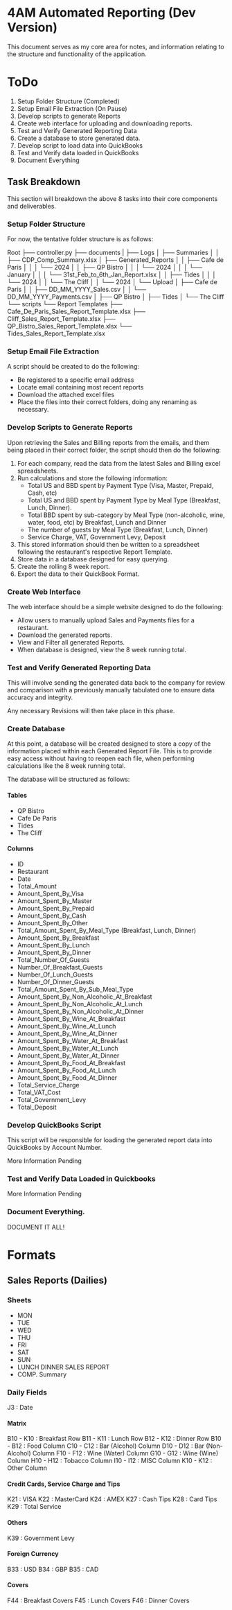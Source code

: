 # 4AM Automated Reporting (Dev Version)

This document serves as my core area for notes, and information relating to the structure and functionality of the application.

# ToDo
1. Setup Folder Structure (Completed)
2. Setup Email File Extraction (On Pause)
3. Develop scripts to generate Reports
4. Create web interface for uploading and downloading reports.
5. Test and Verify Generated Reporting Data
6. Create a database to store generated data.
7. Develop script to load data into QuickBooks
8. Test and Verify data loaded in QuickBooks
9. Document Everything

## Task Breakdown
This section will breakdown the above 8 tasks into their core components and deliverables.

### Setup Folder Structure
For now, the tentative folder structure is as follows:

Root
├── controller.py
├── documents
|   ├── Logs
│   ├── Summaries
│   │   ├── CDP_Comp_Summary.xlsx
│   ├── Generated_Reports
│   │   ├── Cafe de Paris
│   │   │   └── 2024
│   │   ├── QP Bistro
│   │   │   └── 2024
│   │   │       └── January
│   │   │           └── 31st_Feb_to_6th_Jan_Report.xlsx
│   │   ├── Tides
│   │   │   └── 2024
│   │   └── The Cliff
│   │       └── 2024
│   └── Upload
│       ├── Cafe de Paris
│       │   ├── DD_MM_YYYY_Sales.csv
│       │   └── DD_MM_YYYY_Payments.csv
│       ├── QP Bistro
│       ├── Tides
│       └── The Cliff    
└── scripts
    └── Report Templates
        ├── Cafe_De_Paris_Sales_Report_Template.xlsx
        ├── Cliff_Sales_Report_Template.xlsx
        ├── QP_Bistro_Sales_Report_Template.xlsx
        └── Tides_Sales_Report_Template.xlsx


### Setup Email File Extraction
A script should be created to do the following:
- Be registered to a specific email address
- Locate email containing most recent reports
- Download the attached excel files
- Place the files into their correct folders, doing any renaming as necessary.

### Develop Scripts to Generate Reports
Upon retrieving the Sales and Billing reports from the emails, and them being placed in their correct folder, the script should then do the following:

1. For each company, read the data from the latest Sales and Billing excel spreadsheets.
2. Run calculations and store the following information:
    - Total US and BBD spent by Payment Type (Visa, Master, Prepaid, Cash, etc)
    - Total US and BBD spent by Payment Type by Meal Type (Breakfast, Lunch, Dinner).
    - Total BBD spent by sub-category by Meal Type (non-alcoholic, wine, water, food, etc) by Breakfast, Lunch and Dinner
    - The number of guests by Meal Type (Breakfast, Lunch, Dinner)
    - Service Charge, VAT, Government Levy, Deposit
3. This stored information should then be written to a spreadsheet following the restaurant's respective Report Template.
4. Store data in a database designed for easy querying.
5. Create the rolling 8 week report.
6. Export the data to their QuickBook Format.

### Create Web Interface
The web interface should be a simple website designed to do the following:
- Allow users to manually upload Sales and Payments files for a restaurant.
- Download the generated reports.
- View and Filter all generated Reports.
- When database is designed, view the 8 week running total.

### Test and Verify Generated Reporting Data
This will involve sending the generated data back to the company for review and comparison with a previously manually tabulated one to ensure data accuracy and integrity.

Any necessary Revisions will then take place in this phase.

### Create Database
At this point, a database will be created designed to store a copy of the information placed within each Generated Report File. This is to provide easy access without having to reopen each file, when performing calculations like the 8 week running total.

The database will be structured as follows:

#### Tables
- QP Bistro
- Cafe De Paris
- Tides
- The Cliff

#### Columns
- ID
- Restaurant
- Date
- Total_Amount
- Amount_Spent_By_Visa
- Amount_Spent_By_Master
- Amount_Spent_By_Prepaid
- Amount_Spent_By_Cash
- Amount_Spent_By_Other
- Total_Amount_Spent_By_Meal_Type (Breakfast, Lunch, Dinner)
- Amount_Spent_By_Breakfast
- Amount_Spent_By_Lunch
- Amount_Spent_By_Dinner
- Total_Number_Of_Guests
- Number_Of_Breakfast_Guests
- Number_Of_Lunch_Guests
- Number_Of_Dinner_Guests
- Total_Amount_Spent_By_Sub_Meal_Type
- Amount_Spent_By_Non_Alcoholic_At_Breakfast
- Amount_Spent_By_Non_Alcoholic_At_Lunch
- Amount_Spent_By_Non_Alcoholic_At_Dinner
- Amount_Spent_By_Wine_At_Breakfast
- Amount_Spent_By_Wine_At_Lunch
- Amount_Spent_By_Wine_At_Dinner
- Amount_Spent_By_Water_At_Breakfast
- Amount_Spent_By_Water_At_Lunch
- Amount_Spent_By_Water_At_Dinner
- Amount_Spent_By_Food_At_Breakfast
- Amount_Spent_By_Food_At_Lunch
- Amount_Spent_By_Food_At_Dinner
- Total_Service_Charge
- Total_VAT_Cost
- Total_Government_Levy
- Total_Deposit

### Develop QuickBooks Script
This script will be responsible for loading the generated report data into QuickBooks by Account Number.

More Information Pending

### Test and Verify Data Loaded in Quickbooks
More Information Pending

### Document Everything.

DOCUMENT IT ALL!

# Formats

## Sales Reports (Dailies)

### Sheets
- MON
- TUE
- WED
- THU
- FRI
- SAT
- SUN
- LUNCH DINNER SALES REPORT
- COMP. Summary

### Daily Fields

J3 : Date

#### Matrix
B10 - K10 : Breakfast Row
B11 - K11 : Lunch Row
B12 - K12 : Dinner Row
B10 - B12 : Food Column
C10 - C12 : Bar (Alcohol) Column
D10 - D12 : Bar (Non-Alcohol) Column
F10 - F12 : Wine (Water) Column
G10 - G12 : Wine (Wine) Column
H10 - H12 : Tobacco Column
I10 - I12 : MISC Column
K10 - K12 : Other Column

#### Credit Cards, Service Charge and Tips
K21 : VISA
K22 : MasterCard
K24 : AMEX
K27 : Cash Tips
K28 : Card Tips
K29 : Total Service

#### Others
K39 : Government Levy

#### Foreign Currency
B33 : USD
B34 : GBP
B35 : CAD

#### Covers
F44 : Breakfast Covers 
F45 : Lunch Covers
F46 : Dinner Covers